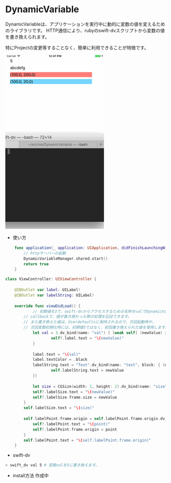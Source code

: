 # DynamicVariable

  DynamicVariableは、アプリケーションを実行中に動的に変数の値を変えるためのライブラリです。
  HTTP通信により、rubyのswift-dvスクリプトから変数の値を書き換えられます。

  特にProjectの変更等することなく、簡単に利用できることが特徴です。

![dynamic_variable.gif](screenshots/dynamic_variable.gif)

* 使い方

```swift
	func application(_ application: UIApplication, didFinishLaunchingWithOptions launchOptions: [UIApplicationLaunchOptionsKey: Any]?) -> Bool {
		// httpサーバーの起動
		DynamicVariableManager.shared.start()
		return true
	}
```

```swift
class ViewController: UIViewController {
    
	@IBOutlet var label: UILabel!
	@IBOutlet var labelString: UILabel!
	
	override func viewDidLoad() {
        	// 初期値を3で、swift-dvからアクセスするための名称をvalでDynamicVariableを作成します。
		// callbackで、値が書き換わった際の処理を記述できます。
		// また書き換えた値は、Userdefaultsに保持されるので、次回起動時や、
		// 次回変数初期化時には、初期値3ではなく、前回書き換えられた値を使用します。
        	let val = 3.dv_bind(name: "val") { [weak self] (newValue) in
            		self?.label.text = "\(newValue)"
        	}

	        label.text = "\(val)"
        	label.textColor = .black
        	labelString.text = "Text".dv_bind(name: "text", block: { (newValue) in
            		self.labelString.text = newValue
        	})

			let size = CGSize(width: 1, height: 2).dv_bind(name: "size") { [weak self] (newValue) in
			self?.labelSize.text = "\(newValue)"
			self?.labelSize.frame.size = newValue
		}
		self.labelSize.text = "\(size)"
        
		self.labelPoint.frame.origin = self.labelPoint.frame.origin.dv_bind(name: "origin") { [weak self] (point) in
			self?.labelPoint.text = "\(point)"
			self?.labelPoint.frame.origin = point
		}
		self.labelPoint.text = "\(self.labelPoint.frame.origin)"
	} 
```

* swift-dv

```sh
> swift_dv val 5 # 変数valを5に書き換えます。
```

* install方法
作成中
